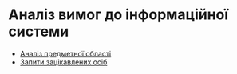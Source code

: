 # Аналіз вимог до інформаційної системи

* [Аналіз предметної області](https://github.com/antonpodkur/Questionnaire/blob/dev/docs/requirements/Subject%20area%20analysis.md)
* [Запити зацікавлених осіб](https://github.com/antonpodkur/Questionnaire/blob/dev/docs/requirements/Inquiries%20from%20interested%20parties.md)
